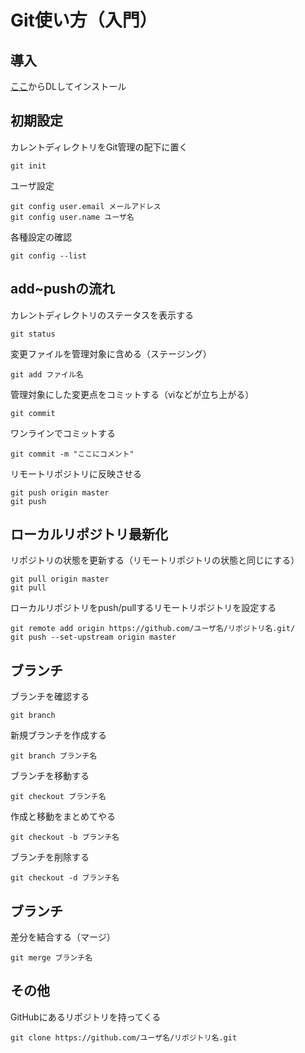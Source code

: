 # Git使い方（入門）  
## 導入  
[ここ](https://git-scm.com/)からDLしてインストール  
## 初期設定  
カレントディレクトリをGit管理の配下に置く  
```
git init
```
ユーザ設定  
```
git config user.email メールアドレス  
git config user.name ユーザ名  
```
各種設定の確認  
```
git config --list
```
## add~pushの流れ  
カレントディレクトリのステータスを表示する  
```
git status
```
変更ファイルを管理対象に含める（ステージング）  
```
git add ファイル名
```
管理対象にした変更点をコミットする（viなどが立ち上がる）  
```
git commit
```
ワンラインでコミットする  
```
git commit -m "ここにコメント"
```
リモートリポジトリに反映させる  
```
git push origin master
git push
```
## ローカルリポジトリ最新化  
リポジトリの状態を更新する（リモートリポジトリの状態と同じにする）
```
git pull origin master
git pull
```
ローカルリポジトリをpush/pullするリモートリポジトリを設定する  
```
git remote add origin https://github.com/ユーザ名/リポジトリ名.git/
git push --set-upstream origin master
```
## ブランチ  
ブランチを確認する  
```
git branch
```
新規ブランチを作成する  
```
git branch ブランチ名
```
ブランチを移動する  
```
git checkout ブランチ名
```
作成と移動をまとめてやる  
```
git checkout -b ブランチ名
```
ブランチを削除する  
```
git checkout -d ブランチ名
```
## ブランチ 
差分を結合する（マージ）  
```
git merge ブランチ名
```
## その他
GitHubにあるリポジトリを持ってくる
```
git clone https://github.com/ユーザ名/リポジトリ名.git
```
